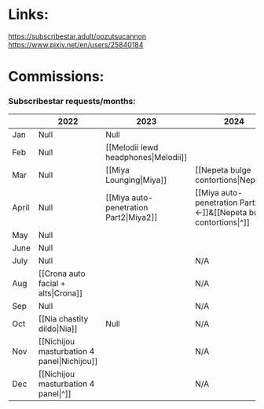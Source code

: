 # Links:
https://subscribestar.adult/oozutsucannon
https://www.pixiv.net/en/users/25840184

# Commissions:

### Subscribestar requests/months:

|       | 2022                                        | 2023                                   | 2024                                                               |     |
| ----- | ------------------------------------------- | -------------------------------------- | ------------------------------------------------------------------ | --- |
| Jan   | Null                                        | Null                                   |                                                                    |     |
| Feb   | Null                                        | [[Melodii lewd headphones\|Melodii]]   |                                                                    |     |
| Mar   | Null                                        | [[Miya Lounging\|Miya]]                | [[Nepeta bulge contortions\|Nepeta]]                               |     |
| April | Null                                        | [[Miya auto-penetration Part2\|Miya2]] | [[Miya auto-penetration Part2\|←]]&[[Nepeta bulge contortions\|^]] |     |
| May   | Null                                        |                                        |                                                                    |     |
| June  | Null                                        |                                        |                                                                    |     |
| July  | Null                                        |                                        | N/A                                                                |     |
| Aug   | [[Crona auto facial + alts\|Crona]]         |                                        | N/A                                                                |     |
| Sep   | Null                                        |                                        | N/A                                                                |     |
| Oct   | [[Nia chastity dildo\|Nia]]                 | Null                                   | N/A                                                                |     |
| Nov   | [[Nichijou masturbation 4 panel\|Nichijou]] |                                        | N/A                                                                |     |
| Dec   | [[Nichijou masturbation 4 panel\|^]]        |                                        | N/A                                                                |     |
